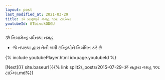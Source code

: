 ```yaml
---
layout: post
last_modified_at: 2021-03-29
title: ૐ પ્રાણભૃતે નમહ ૧૦૮ ટાઈમ્સ
youtubeId: GTbivukODGU
---
```

 
 
 ૐ નિયામેન્દ્ર વર્ધનયા નમહ  
 
 -  જે તપસ્યા દ્વારા તેની બધી ઇન્દ્રિયોને નિયંત્રિત કરે છે 
 
  
 
  
 
 
 
 
 
 


{% include youtubePlayer.html id=page.youtubeId %}
 
[Next]({{ site.baseurl }}{% link  split2/_posts/2015-07-29-ૐ સહાય નમહ ૧૦૮ ટાઈમ્સ.md%})
 
